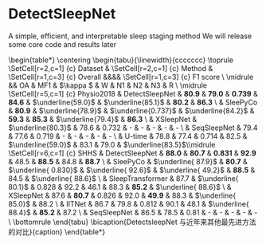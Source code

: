 # DetectSleepNet
A simple, efficient, and interpretable sleep staging method
We will release some core code and results later

\begin{table*}
		\centering
		\begin{tabu}{\linewidth}{ccccccc}
			\toprule
			\SetCell[r=2,c=1] {c} Dataset & \SetCell[r=2,c=1] {c} Method & \SetCell[r=1,c=3] {c} Overall &&&& \SetCell[r=1,c=3] {c} F1 score \\ \midrule				
			&& OA & MF1 & $\kappa $ & W & N1 & N2 & N3 & R \\ \midrule
			\SetCell[r=5,c=1] {c} Physio2018 & DetectSleepNet & $\mathbf{80.9}$ & $\mathbf{79.0}$ & $\mathbf{0.739}$ & $\mathbf{84.6}$ & $\underline{59.0}$ & $\underline{85.1}$ & $\mathbf{80.2}$ & $\mathbf{86.3}$ \\
			& SleePyCo & $\mathbf{80.9}$ & $\underline{78.9}$ & $\underline{0.737}$ & $\underline{84.2}$ & $\mathbf{59.3}$ & $\mathbf{85.3}$ & $\underline{79.4}$ & $\mathbf{86.3}$ \\
			& XSleepNet & $\underline{80.3}$ & 78.6 & 0.732 & - & - & - & - & - \\
			& SeqSleepNet & 79.4 & 77.6 & 0.719 & - & - & - & - & - \\
			& U-time & 78.8 & 77.4 & 0.714 & 82.5 & $\underline{59.0}$ & 83.1 & 79.0 & $\underline{83.5}$\\\midrule
			\SetCell[r=6,c=1] {c} SHHS & DetectSleepNet & $\mathbf{88.0}$ &  $\mathbf{80.7}$ &  $\mathbf{0.831}$ &  $\mathbf{92.9}$ & 48.5  &  $\mathbf{88.5}$ & 84.8  &  $\mathbf{88.7}$ \\
			& SleePyCo & $\underline{ 87.9}$  &  $\mathbf{80.7}$ & $\underline{ 0.830}$  & $\underline{ 92.6}$  & $\underline{ 49.2}$  &  $\mathbf{88.5}$ & 84.5  & $\underline{ 88.6}$ \\
			& SleepTransformer & 87.7  & $\underline{ 80.1}$  & 0.828  & 92.2  & 46.1  & 88.3  &  $\mathbf{85.2}$ & $\underline{ 88.6}$ \\
			& XSleepNet & 87.6  &  $\mathbf{80.7}$ & 0.826 & 92.0 & $\mathbf{49.9}$ & 88.3  & $\underline{ 85.0}$  & 88.2 \\
			& IITNet & 86.7  & 79.8  & 0.812  & 90.1  & 48.1  & $\underline{ 88.4}$  &  $\mathbf{85.2}$ & 87.2 \\
			& SeqSleepNet & 86.5  & 78.5  & 0.81  & -  & -  & -  & -  & - \\ \bottomrule
		\end{tabu}
		\bicaption{DetectsleepNet 与近年来其他最先进方法的对比}{caption}
	\end{table*}
